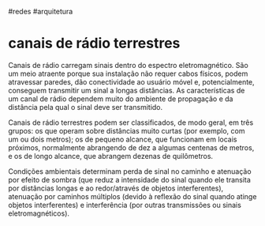 #redes #arquitetura 

# canais de rádio terrestres

Canais de rádio carregam sinais dentro do espectro eletromagnético. São um meio atraente porque sua instalação não requer cabos físicos, podem atravessar paredes, dão conectividade ao usuário móvel e, potencialmente, conseguem transmitir um sinal a longas distâncias. As características de um canal de rádio dependem muito do ambiente de propagação e da distância pela qual o sinal deve ser transmitido.

Canais de rádio terrestres podem ser classificados, de modo geral, em três grupos: os que operam sobre distâncias muito curtas (por exemplo, com um ou dois metros); os de pequeno alcance, que funcionam em locais próximos, normalmente abrangendo de dez a algumas centenas de metros, e os de longo alcance, que abrangem dezenas de quilômetros.

Condições ambientais determinam perda de sinal no caminho e atenuação por efeito de sombra (que reduz a intensidade do sinal quando ele transita por distâncias longas e ao redor/através de objetos interferentes), atenuação por caminhos múltiplos (devido à reflexão do sinal quando atinge objetos interferentes) e interferência (por outras transmissões ou sinais eletromagnéticos).